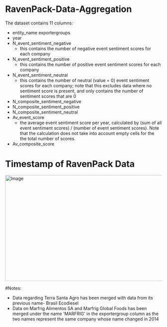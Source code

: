 # RavenPack-Data-Aggregation
The dataset contains 11 columns: 
- entity_name	exportergroups
- year
- N_event_sentiment_negative
    - this contains the number of negative event sentiment scores for each company
- N_event_sentiment_positive
  - this contains the number of positive event sentiment scores for each company
- N_event_sentiment_neutral
  - this contains the number of neutral (value = 0) event sentiment scores for each company; note that this excludes data where no sentiment score is present, and only contains the number of sentiment scores that are 0
- N_composite_sentiment_negative
- N_composite_sentiment_positive
- N_composite_sentiment_neutral
- Av_event_score
  - the average event sentiment score per year, calculated by (sum of all event sentiment scores) / (number of event sentiment scores). Note that the calculation does not take into account empty cells for the the total number of scores.
- Av_composite_score

# Timestamp of RavenPack Data
<img width="2658" height="340" alt="Image" src="https://github.com/user-attachments/assets/b227e6a4-3490-4441-9e67-eda73b1ddb51" />

#Notes:
- Data regarding Terra Santa Agro has been merged with data from its previous name- Brasil Ecodiesel
- Data on Marfrig Alimentos SA and Marfrig Global Foods has been merged under the name 'MARFRIG' in the exportergroup column as the two names represent the same company whose name changed in 2014
